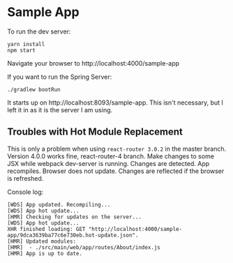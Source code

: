 # Sample App

To run the dev server:

```
yarn install
npm start
```

Navigate your browser to http://localhost:4000/sample-app

If you want to run the Spring Server:

```
./gradlew bootRun
```

It starts up on http://localhost:8093/sample-app. This isn't necessary, but I left it in as it is the server I am using.

## Troubles with Hot Module Replacement

This is only a problem when using `react-router 3.0.2` in the master branch. Version 4.0.0 works fine, react-router-4 branch. Make changes to some JSX while webpack dev-server is running. Changes are detected. App recompiles. Browser does not update. Changes are reflected if the browser is refreshed.

Console log:

```
[WDS] App updated. Recompiling...
[WDS] App hot update...
[HMR] Checking for updates on the server...
[WDS] App hot update...
XHR finished loading: GET "http://localhost:4000/sample-app/9dca3639ba77c6e730eb.hot-update.json".
[HMR] Updated modules:
[HMR]  - ./src/main/web/app/routes/About/index.js
[HMR] App is up to date.
```
